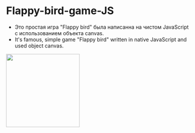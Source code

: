 # Flappy-bird-game-JS
 - Это простая игра "Flappy bird" была написанна на чистом JavaScript с использованием объекта canvas.
 - It's famous, simple game "Flappy bird" written in native JavaScript and used object canvas.
 
<div> 
<img width="200" heigth="200" src="https://cdn-images-1.medium.com/max/1052/1*DN7ToydkJZEdVaJVK_Nhvw.png" style="position: center">
</div>
